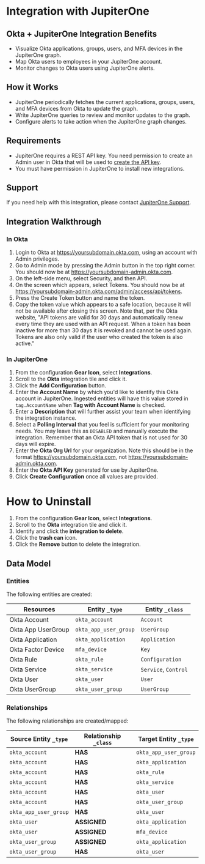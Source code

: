 # Integration with JupiterOne

## Okta + JupiterOne Integration Benefits

- Visualize Okta applications, groups, users, and MFA devices in the JupiterOne
  graph.
- Map Okta users to employees in your JupiterOne account.
- Monitor changes to Okta users using JupiterOne alerts.

## How it Works

- JupiterOne periodically fetches the current applications, groups, users, and
  MFA devices from Okta to update the graph.
- Write JupiterOne queries to review and monitor updates to the graph.
- Configure alerts to take action when the JupiterOne graph changes.

## Requirements

- JupiterOne requires a REST API key. You need permission to create an Admin
  user in Okta that will be used to
  [create the API key](https://developer.okta.com/docs/api/getting_started/getting_a_token).
- You must have permission in JupiterOne to install new integrations.

## Support

If you need help with this integration, please contact
[JupiterOne Support](https://support.jupiterone.io).

## Integration Walkthrough

### In Okta

1. Login to Okta at https://yoursubdomain.okta.com, using an account with Admin
   privileges.
2. Go to Admin mode by pressing the Admin button in the top right corner. You
   should now be at https://yoursubdomain-admin.okta.com.
3. On the left-side menu, select Security, and then API.
4. On the screen which appears, select Tokens. You should now be at
   https://yoursubdomain-admin.okta.com/admin/access/api/tokens.
5. Press the Create Token button and name the token.
6. Copy the token value which appears to a safe location, because it will not be
   available after closing this screen. Note that, per the Okta website, "API
   tokens are valid for 30 days and automatically renew every time they are used
   with an API request. When a token has been inactive for more than 30 days it
   is revoked and cannot be used again. Tokens are also only valid if the user
   who created the token is also active."

### In JupiterOne

1. From the configuration **Gear Icon**, select **Integrations**.
2. Scroll to the **Okta** integration tile and click it.
3. Click the **Add Configuration** button.
4. Enter the **Account Name** by which you'd like to identify this Okta account
   in JupiterOne. Ingested entities will have this value stored in
   `tag.AccountName` when **Tag with Account Name** is checked.
5. Enter a **Description** that will further assist your team when identifying
   the integration instance.
6. Select a **Polling Interval** that you feel is sufficient for your monitoring
   needs. You may leave this as `DISABLED` and manually execute the integration.
   Remember that an Okta API token that is not used for 30 days will expire.
7. Enter the **Okta Org Url** for your organization. Note this should be in the
   format https://yoursubdomain.okta.com, not
   https://yoursubdomain-admin.okta.com.
8. Enter the **Okta API Key** generated for use by JupiterOne.
9. Click **Create Configuration** once all values are provided.

# How to Uninstall

1. From the configuration **Gear Icon**, select **Integrations**.
2. Scroll to the **Okta** integration tile and click it.
3. Identify and click the **integration to delete**.
4. Click the **trash can** icon.
5. Click the **Remove** button to delete the integration.

<!-- {J1_DOCUMENTATION_MARKER_START} -->
<!--
********************************************************************************
NOTE: ALL OF THE FOLLOWING DOCUMENTATION IS GENERATED USING THE
"j1-integration document" COMMAND. DO NOT EDIT BY HAND! PLEASE SEE THE DEVELOPER
DOCUMENTATION FOR USAGE INFORMATION:

https://github.com/JupiterOne/sdk/blob/master/docs/integrations/development.md
********************************************************************************
-->

## Data Model

### Entities

The following entities are created:

| Resources          | Entity `_type`        | Entity `_class`      |
| ------------------ | --------------------- | -------------------- |
| Okta Account       | `okta_account`        | `Account`            |
| Okta App UserGroup | `okta_app_user_group` | `UserGroup`          |
| Okta Application   | `okta_application`    | `Application`        |
| Okta Factor Device | `mfa_device`          | `Key`                |
| Okta Rule          | `okta_rule`           | `Configuration`      |
| Okta Service       | `okta_service`        | `Service`, `Control` |
| Okta User          | `okta_user`           | `User`               |
| Okta UserGroup     | `okta_user_group`     | `UserGroup`          |

### Relationships

The following relationships are created/mapped:

| Source Entity `_type` | Relationship `_class` | Target Entity `_type` |
| --------------------- | --------------------- | --------------------- |
| `okta_account`        | **HAS**               | `okta_app_user_group` |
| `okta_account`        | **HAS**               | `okta_application`    |
| `okta_account`        | **HAS**               | `okta_rule`           |
| `okta_account`        | **HAS**               | `okta_service`        |
| `okta_account`        | **HAS**               | `okta_user`           |
| `okta_account`        | **HAS**               | `okta_user_group`     |
| `okta_app_user_group` | **HAS**               | `okta_user`           |
| `okta_user`           | **ASSIGNED**          | `okta_application`    |
| `okta_user`           | **ASSIGNED**          | `mfa_device`          |
| `okta_user_group`     | **ASSIGNED**          | `okta_application`    |
| `okta_user_group`     | **HAS**               | `okta_user`           |

<!--
********************************************************************************
END OF GENERATED DOCUMENTATION AFTER BELOW MARKER
********************************************************************************
-->
<!-- {J1_DOCUMENTATION_MARKER_END} -->
